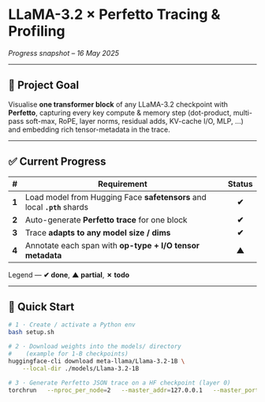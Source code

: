 # LLaMA-3.2 × Perfetto Tracing & Profiling  
*Progress snapshot – 16 May 2025*

---

## 🎯 Project Goal  
Visualise **one transformer block** of any LLaMA-3.2 checkpoint with **Perfetto**, capturing every key compute & memory step (dot-product, multi-pass soft-max, RoPE, layer norms, residual adds, KV-cache I/O, MLP, …) and embedding rich tensor-metadata in the trace.

---

## ✅ Current Progress

| # | Requirement | Status |
|---|-------------|:------:|
| **1** | Load model from Hugging Face **safetensors** and local **`.pth`** shards | **✔** |
| **2** | Auto-generate **Perfetto trace** for one block | **✔** |
| **3** | Trace **adapts to any model size / dims** | **✔** |
| **4** | Annotate each span with **op-type + I/O tensor metadata** | **▲** |

Legend — **✔ done**, **▲ partial**, **✗ todo**

---

## 🔧 Quick Start

```bash
# 1 · Create / activate a Python env
bash setup.sh

# 2 · Download weights into the models/ directory
#    (example for 1-B checkpoints)
huggingface-cli download meta-llama/Llama-3.2-1B \
    --local-dir ./models/Llama-3.2-1B

# 3 · Generate Perfetto JSON trace on a HF checkpoint (layer 0)
torchrun   --nproc_per_node=2   --master_addr=127.0.0.1   --master_port=29500   load_model_from_weight_distributed.py
